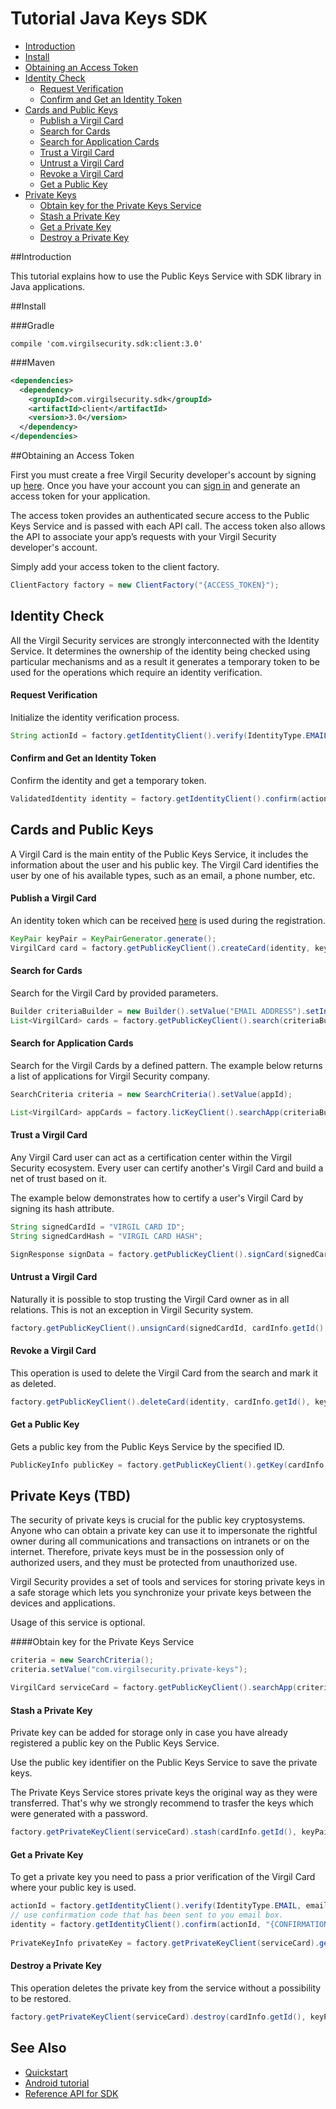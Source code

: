 # Tutorial Java Keys SDK 

- [Introduction](#introduction)
- [Install](#install)
- [Obtaining an Access Token](#obtaining-an-access-token)
- [Identity Check](#identity-check)
  - [Request Verification](#request-verification)
  - [Confirm and Get an Identity Token](#confirm-and-get-an-identity-token)
- [Cards and Public Keys](#cards-and-public-keys)
  - [Publish a Virgil Card](#publish-a-virgil-card)
  - [Search for Cards](#search-for-cards)
  - [Search for Application Cards](#search-for-application-cards)
  - [Trust a Virgil Card](#trust-a-virgil-card)
  - [Untrust a Virgil Card](#untrust-a-virgil-card)
  - [Revoke a Virgil Card](#revoke-a-virgil-card)
  - [Get a Public Key](#get-a-public-key)
- [Private Keys](#private-keys)
  - [Obtain key for the Private Keys Service](#obtain-a-service-key)
  - [Stash a Private Key](#stash-a-private-key)
  - [Get a Private Key](#get-a-private-key)
  - [Destroy a Private Key](#destroy-a-private-key)

##Introduction

This tutorial explains how to use the Public Keys Service with SDK library in Java applications. 

##Install

###Gradle

```
compile 'com.virgilsecurity.sdk:client:3.0'
```

###Maven

```xml
<dependencies>
  <dependency>
    <groupId>com.virgilsecurity.sdk</groupId>
    <artifactId>client</artifactId>
    <version>3.0</version>
  </dependency>
</dependencies>
```

##Obtaining an Access Token

First you must create a free Virgil Security developer's account by signing up [here](https://virgilsecurity.com/account/signup). Once you have your account you can [sign in](https://virgilsecurity.com/account/signin) and generate an access token for your application.

The access token provides an authenticated secure access to the Public Keys Service and is passed with each API call. The access token also allows the API to associate your app’s requests with your Virgil Security developer's account.

Simply add your access token to the client factory.

```java
ClientFactory factory = new ClientFactory("{ACCESS_TOKEN}");
``` 

## Identity Check

All the Virgil Security services are strongly interconnected with the Identity Service. It determines the ownership of the identity being checked using particular mechanisms and as a result it generates a temporary token to be used for the operations which require an identity verification. 

#### Request Verification

Initialize the identity verification process.

```java
String actionId = factory.getIdentityClient().verify(IdentityType.EMAIL, "{YOU EMAIL}");
```

#### Confirm and Get an Identity Token

Confirm the identity and get a temporary token.

```java
ValidatedIdentity identity = factory.getIdentityClient().confirm(actionId, "{CONFIRMATION CODE}");
```

## Cards and Public Keys

A Virgil Card is the main entity of the Public Keys Service, it includes the information about the user and his public key. The Virgil Card identifies the user by one of his available types, such as an email, a phone number, etc.

#### Publish a Virgil Card

An identity token which can be received [here](#identity-check) is used during the registration.

```java
KeyPair keyPair = KeyPairGenerator.generate();
VirgilCard card = factory.getPublicKeyClient().createCard(identity, keyPair.getPublic(), keyPair.getPrivate());
```

#### Search for Cards

Search for the Virgil Card by provided parameters.

```java
Builder criteriaBuilder = new Builder().setValue("EMAIL ADDRESS").setIncludeUnconfirmed(true);
List<VirgilCard> cards = factory.getPublicKeyClient().search(criteriaBuilder.build(), keyPair.getPrivate());
```

#### Search for Application Cards

Search for the Virgil Cards by a defined pattern. The example below returns a list of applications for Virgil Security company.

```java
SearchCriteria criteria = new SearchCriteria().setValue(appId);

List<VirgilCard> appCards = factory.licKeyClient().searchApp(criteriaBuilder.build(), keyPair.getPrivate());
```

#### Trust a Virgil Card

Any Virgil Card user can act as a certification center within the Virgil Security ecosystem. Every user can certify another's Virgil Card and build a net of trust based on it.

The example below demonstrates how to certify a user's Virgil Card by signing its hash attribute. 

```java
String signedCardId = "VIRGIL CARD ID";
String signedCardHash = "VIRGIL CARD HASH";

SignResponse signData = factory.getPublicKeyClient().signCard(signedCardId, signedCardHash, cardInfo.getId(), keyPair.getPrivate());
```

#### Untrust a Virgil Card

Naturally it is possible to stop trusting the Virgil Card owner as in all relations. This is not an exception in Virgil Security system.

```java
factory.getPublicKeyClient().unsignCard(signedCardId, cardInfo.getId(), keyPair.getPrivate());
```
#### Revoke a Virgil Card

This operation is used to delete the Virgil Card from the search and mark it as deleted. 

```java
factory.getPublicKeyClient().deleteCard(identity, cardInfo.getId(), keyPair.getPrivate());
```

#### Get a Public Key

Gets a public key from the Public Keys Service by the specified ID.

```java
PublicKeyInfo publicKey = factory.getPublicKeyClient().getKey(cardInfo.getPublicKey().getId());
```

## Private Keys (TBD)

The security of private keys is crucial for the public key cryptosystems. Anyone who can obtain a private key can use it to impersonate the rightful owner during all communications and transactions on intranets or on the internet. Therefore, private keys must be in the possession only of authorized users, and they must be protected from unauthorized use.

Virgil Security provides a set of tools and services for storing private keys in a safe storage which lets you synchronize your private keys between the devices and applications.

Usage of this service is optional.

####Obtain key for the Private Keys Service

```java
criteria = new SearchCriteria();
criteria.setValue("com.virgilsecurity.private-keys");

VirgilCard serviceCard = factory.getPublicKeyClient().searchApp(criteria, keyPair.getPrivate()).get(0);
```

#### Stash a Private Key

Private key can be added for storage only in case you have already registered a public key on the Public Keys Service.

Use the public key identifier on the Public Keys Service to save the private keys. 

The Private Keys Service stores private keys the original way as they were transferred. That's why we strongly recommend to trasfer the keys which were generated with a password.

```java
factory.getPrivateKeyClient(serviceCard).stash(cardInfo.getId(), keyPair.getPrivate());
```

#### Get a Private Key

To get a private key you need to pass a prior verification of the Virgil Card where your public key is used.
  
```java
actionId = factory.getIdentityClient().verify(IdentityType.EMAIL, email);
// use confirmation code that has been sent to you email box.
identity = factory.getIdentityClient().confirm(actionId, "{CONFIRMATION_CODE}");
		
PrivateKeyInfo privateKey = factory.getPrivateKeyClient(serviceCard).get(cardInfo.getId(), identity);
```

#### Destroy a Private Key

This operation deletes the private key from the service without a possibility to be restored. 
  
```java
factory.getPrivateKeyClient(serviceCard).destroy(cardInfo.getId(), keyPair.getPrivate());
```

## See Also

* [Quickstart](quickstart.md)
* [Android tutorial](keys-android.md)
* [Reference API for SDK](sdk-reference-api.md)
